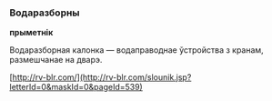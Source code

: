 ### Водаразборны
**прыметнік**

Водаразборная калонка — водаправоднае ўстройства з кранам, размешчанае на дварэ.

<a rel="author">[http://rv-blr.com/](http://rv-blr.com/slounik.jsp?letterId=0&maskId=0&pageId=539)</a>
